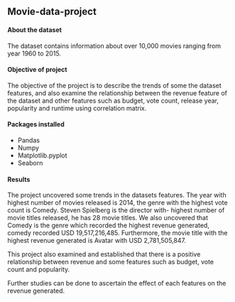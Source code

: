 ## Movie-data-project

#### About the dataset
The dataset contains information about over 10,000 movies ranging from year 1960 to 2015.

#### Objective of project
The objective of the project is to describe the trends of some the dataset features, and also examine the relationship between the revenue feature of the dataset and other features such as budget, vote count, release year, popularity and runtime using correlation matrix.

#### Packages installed
- Pandas 
- Numpy
- Matplotlib.pyplot
- Seaborn

#### Results
The project uncovered some trends in the datasets features. The year with highest number of movies released is 2014, the genre with the highest vote count is Comedy. Steven Spielberg is the director with- highest number of movie titles released, he has 28 movie titles. We also uncovered that Comedy is the genre which recorded the highest revenue generated, comedy recorded USD 19,517,216,485. Furthermore, the movie title with the highest revenue generated is Avatar with USD 2,781,505,847.

This project also examined and established that there is a positive relationship between revenue and some features such as budget, vote count and popularity.

Further studies can be done to ascertain the effect of each features on the revenue generated.

